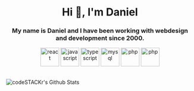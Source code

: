 <h1 align="center">Hi 👋, I'm Daniel</h1>

<h3 align="center">My name is Daniel and I have been working with webdesign and development since 2000.</h3>

<p align="center">
  <img src="https://devicons.github.io/devicon/devicon.git/icons/react/react-original-wordmark.svg" alt="react" width="50" height="50"/> 
  <img src="https://devicons.github.io/devicon/devicon.git/icons/javascript/javascript-original.svg" alt="javascript" width="50" height="50"/> 
  <img src="https://devicons.github.io/devicon/devicon.git/icons/typescript/typescript-original.svg" alt="typescript" width="50" height="50"/> 
  <img src="https://devicons.github.io/devicon/devicon.git/icons/mysql/mysql-original-wordmark.svg" alt="mysql" width="50" height="50"/> 
  <img src="https://devicons.github.io/devicon/devicon.git/icons/php/php-original.svg" alt="php" width="50" height="50"/>
  <img src="https://devicons.github.io/devicon/devicon.git/icons/wordpress/wordpress-plain.svg" alt="php" width="50" height="50"/>
</p>
<br />
<img align="left" alt="codeSTACKr's Github Stats" src="https://github-readme-stats.codestackr.vercel.app/api?username=w3bdesign&show_icons=true&hide_border=true" />
